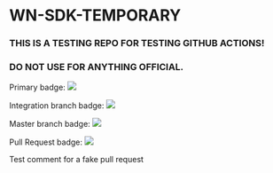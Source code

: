 # WN-SDK-TEMPORARY

### THIS IS A TESTING REPO FOR TESTING GITHUB ACTIONS!
### DO NOT USE FOR ANYTHING OFFICIAL.

Primary badge: ![](https://github.com/realwear/WN-SDK-TEMPORARY/workflows/SDK%20build%20and%20test/badge.svg)

Integration branch badge: ![](https://github.com/realwear/WN-SDK-TEMPORARY/workflows/SDK%20build%20and%20test/badge.svg?branch=integration)

Master branch badge: ![](https://github.com/realwear/WN-SDK-TEMPORARY/workflows/SDK%20build%20and%20test/badge.svg?branch=master)

Pull Request badge: ![](https://github.com/realwear/WN-SDK-TEMPORARY/workflows/SDK%20build%20and%20test/badge.svg?event=pull_request)

Test comment for a fake pull request
